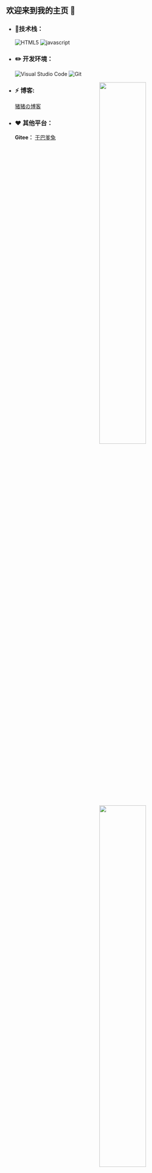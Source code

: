 ## 欢迎来到我的主页 :wave: 

- ### 🔨技术栈：

  ![HTML5](https://img.shields.io/badge/-HTML5-E34F26?style=flat-square&logo=html5&logoColor=white) ![javascript](https://img.shields.io/badge/-JavaScript-3776AB?style=flat-square&logo=javascript&logoColor=white)    

- ### ✏️ **开发环境：**

  ![Visual Studio Code](https://img.shields.io/badge/-Visual_Studio_Code-007ACC?style=flat-square&logo=visual-studio-code&logoColor=white) ![Git](https://img.shields.io/badge/-Git-F05032?style=flat-square&logo=git&logoColor=white) 

<img align="right" width="50%" src="https://github-readme-stats-ouuan.vercel.app/api?username=cloudhao1999&theme=cobalt&show_icons=true">

<img align="right" width="50%" src="https://github-readme-stats.vercel.app/api/top-langs/?username=cloudhao1999&theme=cobalt&layout=compact"></img>


- ### ⚡ **博客:** 

  [猪猪の博客](https://cloudhao.top/#/)

- ### ❤ **其他平台：**

  **Gitee：** [干巴爹兔](https://gitee.com/cyh199910)

